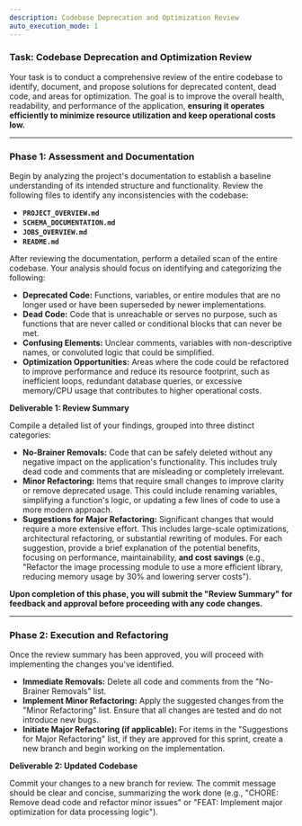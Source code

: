 ```yaml
---
description: Codebase Deprecation and Optimization Review
auto_execution_mode: 1
---
```


### Task: Codebase Deprecation and Optimization Review

Your task is to conduct a comprehensive review of the entire codebase to identify, document, and propose solutions for deprecated content, dead code, and areas for optimization. The goal is to improve the overall health, readability, and performance of the application, **ensuring it operates efficiently to minimize resource utilization and keep operational costs low.**

---

### Phase 1: Assessment and Documentation

Begin by analyzing the project's documentation to establish a baseline understanding of its intended structure and functionality. Review the following files to identify any inconsistencies with the codebase:

* **`PROJECT_OVERVIEW.md`**
* **`SCHEMA_DOCUMENTATION.md`**
* **`JOBS_OVERVIEW.md`**
* **`README.md`**

After reviewing the documentation, perform a detailed scan of the entire codebase. Your analysis should focus on identifying and categorizing the following:

* **Deprecated Code:** Functions, variables, or entire modules that are no longer used or have been superseded by newer implementations.
* **Dead Code:** Code that is unreachable or serves no purpose, such as functions that are never called or conditional blocks that can never be met.
* **Confusing Elements:** Unclear comments, variables with non-descriptive names, or convoluted logic that could be simplified.
* **Optimization Opportunities:** Areas where the code could be refactored to improve performance and reduce its resource footprint, such as inefficient loops, redundant database queries, or excessive memory/CPU usage that contributes to higher operational costs.

**Deliverable 1: Review Summary**

Compile a detailed list of your findings, grouped into three distinct categories:

* **No-Brainer Removals:** Code that can be safely deleted without any negative impact on the application's functionality. This includes truly dead code and comments that are misleading or completely irrelevant.
* **Minor Refactoring:** Items that require small changes to improve clarity or remove deprecated usage. This could include renaming variables, simplifying a function's logic, or updating a few lines of code to use a more modern approach.
* **Suggestions for Major Refactoring:** Significant changes that would require a more extensive effort. This includes large-scale optimizations, architectural refactoring, or substantial rewriting of modules. For each suggestion, provide a brief explanation of the potential benefits, focusing on performance, maintainability, **and cost savings** (e.g., "Refactor the image processing module to use a more efficient library, reducing memory usage by 30% and lowering server costs").

**Upon completion of this phase, you will submit the "Review Summary" for feedback and approval before proceeding with any code changes.**

---

### Phase 2: Execution and Refactoring

Once the review summary has been approved, you will proceed with implementing the changes you've identified.

* **Immediate Removals:** Delete all code and comments from the "No-Brainer Removals" list.
* **Implement Minor Refactoring:** Apply the suggested changes from the "Minor Refactoring" list. Ensure that all changes are tested and do not introduce new bugs.
* **Initiate Major Refactoring (if applicable):** For items in the "Suggestions for Major Refactoring" list, if they are approved for this sprint, create a new branch and begin working on the implementation.

**Deliverable 2: Updated Codebase**

Commit your changes to a new branch for review. The commit message should be clear and concise, summarizing the work done (e.g., "CHORE: Remove dead code and refactor minor issues" or "FEAT: Implement major optimization for data processing logic").